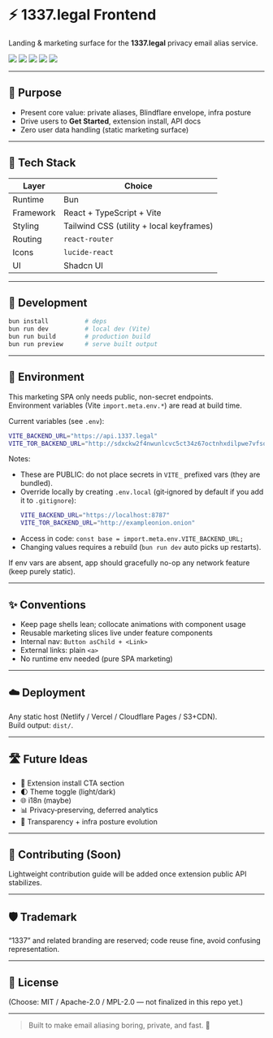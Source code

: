# ⚡ 1337.legal Frontend

Landing & marketing surface for the **1337.legal** privacy email alias service.

<p align="left">
  <img src="https://img.shields.io/badge/Build-Vite-orange?style=flat" />
  <img src="https://img.shields.io/badge/React-18+-61dafb?style=flat&logo=react&logoColor=black" />
  <img src="https://img.shields.io/badge/TypeScript-5.x-3178c6?style=flat&logo=typescript&logoColor=white" />
  <img src="https://img.shields.io/badge/Styling-TailwindCSS-38bdf8?style=flat&logo=tailwindcss&logoColor=white" />
  <img src="https://img.shields.io/badge/Status-Beta-orange?style=flat" />
</p>

---

## 🎯 Purpose

- Present core value: private aliases, Blindflare envelope, infra posture
- Drive users to **Get Started**, extension install, API docs
- Zero user data handling (static marketing surface)

---

## 🧱 Tech Stack

| Layer | Choice |
|-------|--------|
| Runtime | Bun |
| Framework | React + TypeScript + Vite |
| Styling | Tailwind CSS (utility + local keyframes) |
| Routing | `react-router` |
| Icons | `lucide-react` |
| UI | Shadcn UI |

---

## 🔧 Development

```bash
bun install          # deps
bun run dev          # local dev (Vite)
bun run build        # production build
bun run preview      # serve built output
```

---

## 🧬 Environment

This marketing SPA only needs public, non-secret endpoints.  
Environment variables (Vite `import.meta.env.*`) are read at build time.

Current variables (see `.env`):
```bash
VITE_BACKEND_URL="https://api.1337.legal"
VITE_TOR_BACKEND_URL="http://sdxckw2f4nwunlcvc5ct34z67octnhxdilpwe7vfsou3aftbwolusnid.onion"
```

Notes:
- These are PUBLIC: do not place secrets in `VITE_` prefixed vars (they are bundled).
- Override locally by creating `.env.local` (git‑ignored by default if you add it to `.gitignore`):
  ```bash
  VITE_BACKEND_URL="https://localhost:8787"
  VITE_TOR_BACKEND_URL="http://exampleonion.onion"
  ```
- Access in code: `const base = import.meta.env.VITE_BACKEND_URL;`
- Changing values requires a rebuild (`bun run dev` auto picks up restarts).

If env vars are absent, app should gracefully no-op any network feature (keep purely static).

---

## ✨ Conventions

- Keep page shells lean; collocate animations with component usage
- Reusable marketing slices live under feature components
- Internal nav: `Button asChild + <Link>`
- External links: plain `<a>`
- No runtime env needed (pure SPA marketing)

---

## ☁️ Deployment

Any static host (Netlify / Vercel / Cloudflare Pages / S3+CDN).  
Build output: `dist/`.

---

## 🛣 Future Ideas

- 🚀 Extension install CTA section
- 🌓 Theme toggle (light/dark)
- 🌐 i18n (maybe)
- 📊 Privacy‑preserving, deferred analytics
- 🪪 Transparency + infra posture evolution

---

## 🤝 Contributing (Soon)

Lightweight contribution guide will be added once extension public API stabilizes.

---

## 🛡 Trademark

“1337” and related branding are reserved; code reuse fine, avoid confusing representation.

---

## 🧩 License

(Choose: MIT / Apache-2.0 / MPL-2.0 — not finalized in this repo yet.)

---

> Built to make email aliasing boring, private, and fast. 🧪